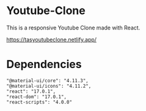 # Youtube-Clone
This is a responsive Youtube Clone made with React.

https://tasyoutubeclone.netlify.app/

# Dependencies
    "@material-ui/core": "4.11.3",
    "@material-ui/icons": "4.11.2",
    "react": "17.0.1",
    "react-dom": "17.0.1",
    "react-scripts": "4.0.0"
